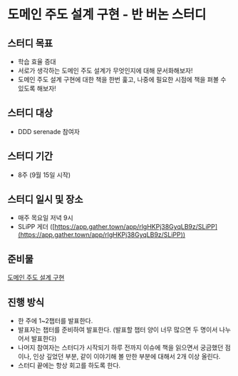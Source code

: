 # 도메인 주도 설계 구현 - 반 버논 스터디

## 스터디 목표
- 학습 효율 증대 
- 서로가 생각하는 도메인 주도 설계가 무엇인지에 대해 문서화해보자! 
- 도메인 주도 설계 구현에 대한 책을 한번 훑고, 나중에 필요한 시점에 책을 펴볼 수 있도록 해보자!

## 스터디 대상
- DDD serenade 참여자

## 스터디 기간
- 8주 (9월 15일 시작)

## 스터디 일시 및 장소
- 매주 목요일 저녁 9시
- SLiPP 게더 ([https://app.gather.town/app/rlgHKPj38GyqLB9z/SLiPP](https://app.gather.town/app/rlgHKPj38GyqLB9z/SLiPP))

## 준비물
[도메인 주도 설계 구현](http://www.yes24.com/Product/Goods/25100510)

## 진행 방식
- 한 주에 1~2챕터를 발표한다.
- 발표자는 챕터를 준비하여 발표한다. (발표할 챕터 양이 너무 많으면 두 명이서 나누어서 발표한다) 
- 나머지 참여자는 스터디가 시작되기 하루 전까지 이슈에 책을 읽으면서 궁금했던 점이나, 인상 깊었던 부분, 같이 이야기해 볼 만한 부분에 대해서 2개 이상 올린다.
- 스터디 끝에는 항상 회고를 하도록 한다.
